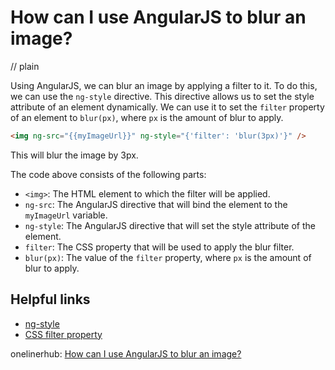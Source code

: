 # How can I use AngularJS to blur an image?
// plain

Using AngularJS, we can blur an image by applying a filter to it. To do this, we can use the `ng-style` directive. This directive allows us to set the style attribute of an element dynamically. We can use it to set the `filter` property of an element to `blur(px)`, where `px` is the amount of blur to apply.

```html
<img ng-src="{{myImageUrl}}" ng-style="{'filter': 'blur(3px)'}" />
```

This will blur the image by 3px.

The code above consists of the following parts:

* `<img>`: The HTML element to which the filter will be applied.
* `ng-src`: The AngularJS directive that will bind the element to the `myImageUrl` variable.
* `ng-style`: The AngularJS directive that will set the style attribute of the element.
* `filter`: The CSS property that will be used to apply the blur filter.
* `blur(px)`: The value of the `filter` property, where `px` is the amount of blur to apply.

## Helpful links

* [ng-style](https://docs.angularjs.org/api/ng/directive/ngStyle)
* [CSS filter property](https://developer.mozilla.org/en-US/docs/Web/CSS/filter)

onelinerhub: [How can I use AngularJS to blur an image?](https://onelinerhub.com/angularjs/how-can-i-use-angularjs-to-blur-an-image)